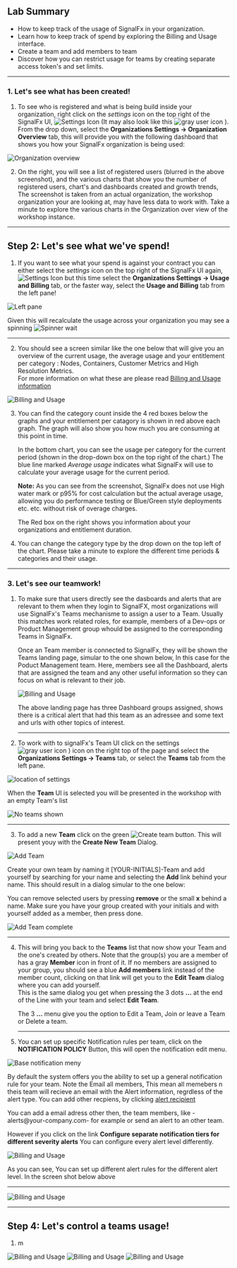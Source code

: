 ## Lab Summary

*  How to keep track of the usage of SignalFx in your organization.
*  Learn how to keep track of spend by exploring the Billing and Usage interface.
*  Create a team and add members to team
*  Discover how you can restrict usage for teams by creating separate access token's and set limits.

---

### 1. Let's see what has been created!

1. To see who is registered and what is being build inside your organization, right click on the *settings* icon on the top right of the SignalFx UI,
![Settings Icon](../images/M1-l7-1.jpg)
   (It may also look like this ![gray user icon](../images/M1-l7-2.jpg) ).
   From the drop down, select the **Organizations Settings → Organization Overview** tab, this will provide 
   you with the following dashboard that shows you how your SignalFx organization is being used:
   
![Organization overview](../images/M1-l7-3.jpg)

2. On the right, you will see a list of registered users (blurred in the above screenshot), and the various 
   charts that show you the number of registered users, chart's and dashboards created and growth trends,
   The screenshot is taken from an actual organization, the workshop organization  your are looking at,
   may have less data to work with.
   Take a minute to explore the various charts in the Organization over view of the workshop instance.

***

## Step 2: Let's see what we've spend!
1. If you want to see what your spend is against your contract you can either select the  *settings* icon 
   on the top right of the SignalFx UI again,
![Settings Icon](../images/M1-l7-1.jpg)
   but this time select the **Organizations Settings → Usage and Billing** tab, or the faster way, 
   select the **Usage and Billing** tab from the left pane!

![Left pane](../images/M1-l7-4.jpg)

   Given this will recalculate the usage across your organization you may see a spinning ![Spinner wait](../images/M1-l7-5.jpg)
    
***

2. You should see a screen similar like the one below  that will give you an overview of the current usage, 
   the average usage  and your entitlement per category : Nodes, Containers, Customer Metrics and 
   High Resolution Metrics.  
   For more information on what these are please read [ Billing and Usage information](https://docs.signalfx.com/en/latest/admin-guide/usage.html#viewing-billing-and-usage-information)
 
![Billing and Usage](../images/M1-l7-6.jpg)

3. You can find the category count inside the 4 red boxes below the graphs and your entitlement 
   per catagory is shown in red above each graph. 
   The graph will also show you how much you are consuming at this point in time.
   
   In the bottom chart, you can see the usage per category for the current period (shown in the 
   drop-down box on the top right of the chart.) 
   The blue line marked _Average usage_ indicates what SignalFx will use to calculate your average usage 
   for the current period. 

   **Note:** As you can see from the screenshot, SignalFx does not use High water mark or p95% for 
   cost calculation but the actual average usage, allowing you do performance testing 
   or Blue/Green style deployments etc. etc. without risk of overage charges.  

   The Red box on the right  shows you information about your organizations and entitlement duration.
   
4.  You can change the category type by the drop down on the top left of the chart.
    Please take a minute to explore the different time periods & categories and their usage.

***

### 3. Let's see our teamwork!
1. To make sure that users directly see the dasboards and alerts that are relevant to them when they login to SignalFX, 
   most organizations will use SignalFx's Teams mechanisme to assign a user to a Team.
   Usually this matches work related roles, for example, members of a Dev-ops or Product Management group whould be assigned 
   to the corresponding Teams in SignalFx.

   Once an Team member is connected to SignalFx, they will be shown the Teams landing page, simular to the one shown below, 
   In this case for the Poduct Management team.
   Here, members see all the Dashboard, alerts that are assigned the team and  any other useful information so they
   can focus on what is relevant to their job.

   
   ![Billing and Usage](../images/M1-l7-9.jpg)

   The above landing page has three Dashboard groups assigned, shows there is a critical alert that had this team as an adressee and some text and urls with other topics of interest. 

   ***
   
2. To work with  to signalFx's Team UI click on the settings ![gray user icon](../images/M1-l7-2.jpg) ) icon on the right top of the page and
   select the **Organizations Settings → Teams** tab, or select the **Teams** tab from the left pane.
    
![location of settings](../images/M1-l7-7.jpg)

   When the **Team** UI is selected you will be presented in the workshop with an empty Team's list 
  
  ![No teams shown](../images/M1-l7-14.jpg)

***  
3. To add a new **Team** click on the green ![Create team](../images/M1-l7-15.jpg) button. This will present youy with the **Create New Team** Dialog.

![Add Team](../images/M1-l7-16.jpg)

   Create your own team by naming it [YOUR-INITIALS]-Team and add yourself by searching for your name and 
   selecting  the **Add** link behind your name. This should result in a dialog simular to the one below:
   
   You can remove selected users by pressing  **remove** or the small **x** behind a name.
   Make sure you have your group created with your initials and with yourself added as a member, then press done.

![Add Team complete](../images/M1-l7-17.jpg)

***   


4. This will bring you back to the **Teams** list that now show your Team and the one's created by others.
   Note that the group(s) you are a member of has a gray **Member** icon in front of it.
   If no members are assigned to your group, you should see a blue **Add members** link instead of the member count, 
   clicking on that link  will get you to the **Edit Team** dialog where you can add yourself.   
   This is the same dialog you get when pressing the 3 dots **...**   at the end of the Line with your team
   and select **Edit Team**.

   The 3 **...** menu give you the option to Edit a Team, Join or leave a Team or Delete a team.
   
   ***

4. You can set up specific Notification rules per team, click on the **NOTIFICATION POLICY** Button, 
   this will open the notification edit menu.

![Base  notification meny](../images/M1-l7-18.jpg)

   By default the system offers you the ability to set up a general notification rule for your team.
   Note the Email all members, This mean all memebers n theis team will recieve an email with the Alert information, regrdless of the alert type.
   You can add other recpiens, by  clicking [alert recipient](../images/M1-l7-19.jpg)

   You can add a  email adress  other then, the team members,  like -alerts@your-company.com-  for example or  send an alert to an other team.
    
   However if you click on the link **Configure separate notification tiers for different severity alerts**  You can configure every alert level differently.


![Billing and Usage](../images/M1-l7-10.jpg)
  
   As you can see,  You can set up different alert rules for the different alert level.
   In the screen shot below above 



***



![Billing and Usage](../images/M1-l7-8.jpg)



***

## Step 4: Let's control a teams usage!
1. m

![Billing and Usage](../images/M1-l7-13.jpg)
![Billing and Usage](../images/M1-l7-12.jpg)
![Billing and Usage](../images/M1-l7-14.jpg)

